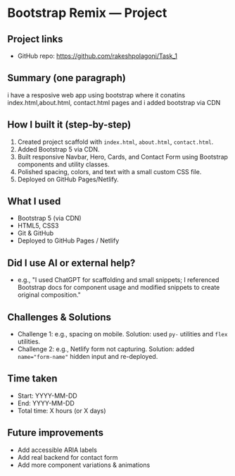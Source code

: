 # Bootstrap Remix — Project

## Project links
- GitHub repo: https://github.com/rakeshpolagoni/Task_1

## Summary (one paragraph)
i have a resposive web app using  bootstrap where it conatins index.html,about.html, contact.html pages and i added bootstrap via CDN

## How I built it (step-by-step)
1. Created project scaffold with `index.html`, `about.html`, `contact.html`.
2. Added Bootstrap 5 via CDN.
3. Built responsive Navbar, Hero, Cards, and Contact Form using Bootstrap components and utility classes.
4. Polished spacing, colors, and text with a small custom CSS file.
5. Deployed on GitHub Pages/Netlify.

## What I used
- Bootstrap 5 (via CDN)
- HTML5, CSS3
- Git & GitHub
- Deployed to GitHub Pages / Netlify

## Did I use AI or external help?
- e.g., "I used ChatGPT for scaffolding and small snippets; I referenced Bootstrap docs for component usage and modified snippets to create original composition."

## Challenges & Solutions
- Challenge 1: e.g., spacing on mobile. Solution: used `py-` utilities and `flex` utilities.
- Challenge 2: e.g., Netlify form not capturing. Solution: added `name="form-name"` hidden input and re-deployed.

## Time taken
- Start: YYYY-MM-DD
- End: YYYY-MM-DD
- Total time: X hours (or X days)

## Future improvements
- Add accessible ARIA labels
- Add real backend for contact form
- Add more component variations & animations
